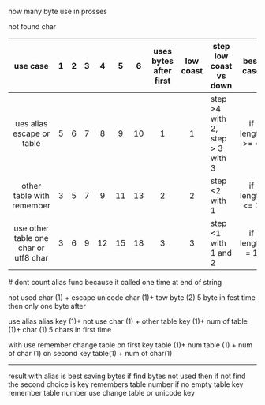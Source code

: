how many byte use in prosses

not found char 

| use case                              | 1 | 2 | 3 | 4  | 5  | 6  | uses bytes after first | low coast | step low coast vs down          | best case      |
|:-------------------------------------:|:-:|:-:|:-:|:--:|:--:|:--:|:----------------------:|:---------:|---------------------------------|:--------------:|
| ues alias escape or table             | 5 | 6 | 7 | 8  | 9  | 10 | 1                      | 1         | step >4 with 2, step > 3 with 3 | if length >= 4 |
| other table with remember             | 3 | 5 | 7 | 9  | 11 | 13 | 2                      | 2         | step <2 with 1                  | if length <= 2 |
| use other table one char or utf8 char | 3 | 6 | 9 | 12 | 15 | 18 | 3                      | 3         | step <1 with 1 and 2            | if length = 1  |
\# dont count alias func because it called one time at end of string

not used char (1) + escape unicode char (1)+ tow byte (2)
5 byte in fest time then only one byte after

use alias alias key (1)+ not use char (1) + other table key (1)+ num of table (1)+ char (1)
5 chars in first  time

with use remember change table
on first key table (1)+ num table (1) + num of char (1)
on second key table(1) + num of char(1)

----

result 
with alias is best saving bytes if find bytes not used
then if not find the second choice is key remembers table number
	if no empty table key remember table number
		use change table or unicode key 
